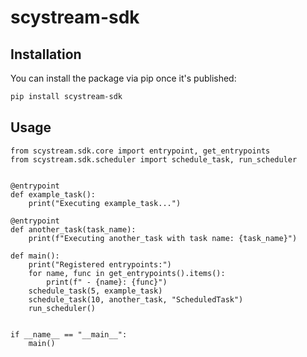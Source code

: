# scystream-sdk

## Installation

You can install the package via pip once it's published:

```bash
pip install scystream-sdk
```

## Usage

```python3
from scystream.sdk.core import entrypoint, get_entrypoints
from scystream.sdk.scheduler import schedule_task, run_scheduler


@entrypoint
def example_task():
    print("Executing example_task...")

@entrypoint
def another_task(task_name):
    print(f"Executing another_task with task name: {task_name}")

def main():
    print("Registered entrypoints:")
    for name, func in get_entrypoints().items():
        print(f" - {name}: {func}")
    schedule_task(5, example_task)
    schedule_task(10, another_task, "ScheduledTask")
    run_scheduler()


if __name__ == "__main__":
    main()
```

